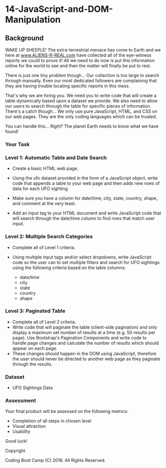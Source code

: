 # 14-JavaScript-and-DOM-Manipulation

## Background

WAKE UP SHEEPLE! The extra-terrestrial menace has come to Earth and we here at www.ALIENS-R-REAL.com have collected all of the eye-witness reports we could to prove it! All we need to do now is put this information online for the world to see and then the matter will finally be put to rest.

There is just one tiny problem though... Our collection is too large to search through manually. Even our most dedicated followers are complaining that they are having trouble locating specific reports in this mess.

That's why we are hiring you. We need you to write code that will create a table dynamically based upon a dataset we provide. We also need to allow our users to search through the table for specific pieces of information. There's a catch though... We only use pure JavaScript, HTML, and CSS on our web pages. They are the only coding languages which can be trusted.

You can handle this... Right? The planet Earth needs to know what we have found!


### Your Task


### Level 1: Automatic Table and Date Search


*  Create a basic HTML web page.

* Using the ufo dataset provided in the form of a JavaScript object, write code that appends a table to your web page and then adds new rows of data for each UFO sighting.

* Make sure you have a column for date/time, city, state, country, shape, and comment at the very least.

* Add an input tag to your HTML document and write JavaScript code that will search through the date/time column to find rows that match user input.



### Level 2: Multiple Search Categories


* Complete all of Level 1 criteria.
* Using multiple input tags and/or select dropdowns, write JavaScript code so the user can to set multiple filters and search for UFO sightings using the following criteria based on the table columns: 

  * date/time
  * city
  * state
  * country
  * shape

### Level 3: Paginated Table

* Complete all of Level 2 criteria.
* Write code that will paginate the table (client-side pagination) and only display a maximum set number of results at a time (e.g. 50 results per page). Use Bootstrap's Pagination Components and write code to handle page changes and calculate the number of results which should appear on each page. 
* These changes should happen in the DOM using JavaScript, therefore the user should never be directed to another web page as they paginate through the results.

### Dataset


* UFO Sightings Data



### Assessment

Your final product will be assessed on the following metrics:


* Completion of all steps in chosen level
* Visual attraction
* Usability


Good luck!


Copyright

Coding Boot Camp (C) 2016. All Rights Reserved.
